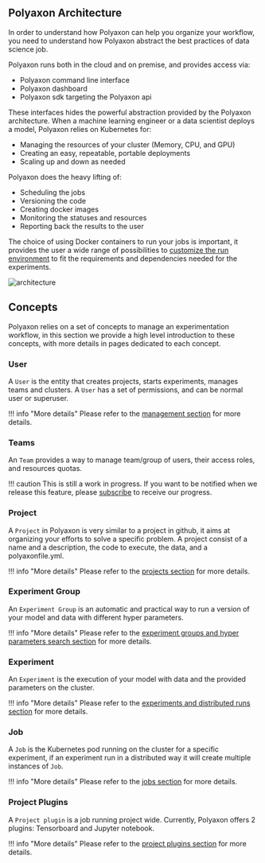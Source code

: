 ## Polyaxon Architecture

In order to understand how Polyaxon can help you organize your workflow,
you need to understand how Polyaxon abstract the best practices of data science job.

Polyaxon runs both in the cloud and on premise, and provides access via:

 * Polyaxon command line interface
 * Polyaxon dashboard
 * Polyaxon sdk targeting the Polyaxon api


These interfaces hides the powerful abstraction provided by the Polyaxon architecture.
When a machine learning engineer or a data scientist deploys a model,
Polyaxon relies on Kubernetes for:

 * Managing the resources of your cluster (Memory, CPU, and GPU)
 * Creating an easy, repeatable, portable deployments
 * Scaling up and down as needed

Polyaxon does the heavy lifting of:

 * Scheduling the jobs
 * Versioning the code
 * Creating docker images
 * Monitoring the statuses and resources
 * Reporting back the results to the user

The choice of using Docker containers to run your jobs is important,
it provides the user a wide range of possibilities to [customize the run environment](/customization/customize_run_environment)
to fit the requirements and dependencies needed for the experiments.

![architecture](/images/polyaxon_architecture.png)


## Concepts

Polyaxon relies on a set of concepts to manage an experimentation workflow,
in this section we provide a high level introduction to these concepts,
with more details in pages dedicated to each concept.


### User

A `User` is the entity that creates projects, starts experiments, manages teams and clusters.
A `User` has a set of permissions, and can be normal user or superuser.

!!! info "More details"
    Please refer to the [management section](/management/introduction) for more details.

### Teams

An `Team` provides a way to manage team/group of users, their access roles, and resources quotas.

!!! caution
    This is still a work in progress.
    If you want to be notified when we release this feature, please [subscribe](https://polyaxon.com/signup/) to receive our progress.

### Project

A `Project` in Polyaxon is very similar to a project in github,
it aims at organizing your efforts to solve a specific problem.
A project consist of a name and a description, the code to execute, the data, and a polyaxonfile.yml.

!!! info "More details"
    Please refer to the [projects section](projects) for more details.

### Experiment Group

An `Experiment Group` is an automatic and practical way to run a version of your model and data with different hyper parameters.

!!! info "More details"
    Please refer to the [experiment groups and hyper parameters search section](experiment_groups) for more details.

### Experiment

An `Experiment` is the execution of your model with data and the provided parameters on the cluster.

!!! info "More details"
    Please refer to the [experiments and distributed runs section](experiments) for more details.

### Job

A `Job` is the Kubernetes pod running on the cluster for a specific experiment,
if an experiment run in a distributed way it will create multiple instances of `Job`.

!!! info "More details"
    Please refer to the [jobs section](jobs) for more details.


### Project Plugins

A `Project plugin` is a job running project wide. Currently, Polyaxon offers 2 plugins: Tensorboard and Jupyter notebook.

!!! info "More details"
    Please refer to the [project plugins section](project_plugins) for more details.
